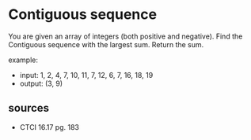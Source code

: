 # Contiguous sequence
You are given an array of integers (both positive and negative). Find the Contiguous sequence with the largest sum. Return the sum.

example:
  - input: 1, 2, 4, 7, 10, 11, 7, 12, 6, 7, 16, 18, 19
  - output: (3, 9)

## sources
  - CTCI 16.17 pg. 183
